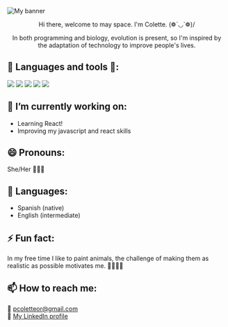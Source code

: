 <img src="https://user-images.githubusercontent.com/86325608/146429018-b110b23a-0723-47a7-a089-1eb8f32dda0a.png" alt="My banner" />

<p align="center">
Hi there, welcome to may space. I'm Colette. (❁´◡`❁)/
</p>

<p align="center">
 In both programming and biology, evolution is present, so I'm inspired by the adaptation of technology to improve people's lives. 
 </p>
 
 ## 🌱 Languages and tools 💛:
<img src="https://img.icons8.com/color/48/000000/javascript--v1.png" />
<img src="https://img.icons8.com/color/48/000000/javascript--v1.png" />
<img src="https://img.icons8.com/color/48/000000/javascript--v1.png" />
<img src="https://img.icons8.com/color/48/000000/javascript--v1.png" />
<img src="https://img.icons8.com/color/48/000000/javascript--v1.png" />

 

## 🔭 I’m currently working on:
- Learning React!
- Improving my javascript and react skills

## 😄 Pronouns:
She/Her 🙆🏻‍♀️

## 📣 Languages:
- Spanish (native)
- English (intermediate)

## ⚡ Fun fact:
In my free time I like to paint animals, the challenge of making them as realistic as possible motivates me. 👩🏻‍🎨🤍

## 📫 How to reach me:
 📧 pcoletteor@gmail.com
 <br>💼 [My LinkedIn profile](https://www.linkedin.com/in/pcolette-ordonez/)

